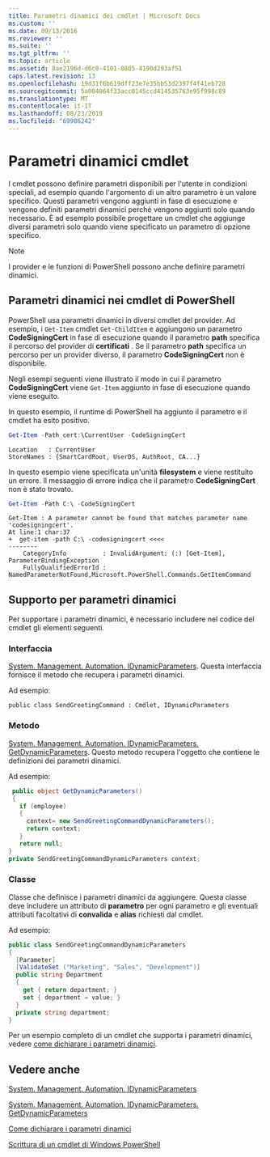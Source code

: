 ```yaml
---
title: Parametri dinamici dei cmdlet | Microsoft Docs
ms.custom: ''
ms.date: 09/13/2016
ms.reviewer: ''
ms.suite: ''
ms.tgt_pltfrm: ''
ms.topic: article
ms.assetid: 8ae2196d-d6c8-4101-8805-4190d293af51
caps.latest.revision: 13
ms.openlocfilehash: 19d31f6b619dff23e7e35bb53d2397f4f41eb728
ms.sourcegitcommit: 5a004064f33acc0145ccd414535763e95f998c89
ms.translationtype: MT
ms.contentlocale: it-IT
ms.lasthandoff: 08/23/2019
ms.locfileid: "69986242"
---
```

# <a name="cmdlet-dynamic-parameters"></a>Parametri dinamici cmdlet

I cmdlet possono definire parametri disponibili per l'utente in condizioni speciali, ad esempio quando l'argomento di un altro parametro è un valore specifico. Questi parametri vengono aggiunti in fase di esecuzione e vengono definiti parametri dinamici perché vengono aggiunti solo quando necessario. È ad esempio possibile progettare un cmdlet che aggiunge diversi parametri solo quando viene specificato un parametro di opzione specifico.

> [!NOTE]
> I provider e le funzioni di PowerShell possono anche definire parametri dinamici.

## <a name="dynamic-parameters-in-powershell-cmdlets"></a>Parametri dinamici nei cmdlet di PowerShell

PowerShell usa parametri dinamici in diversi cmdlet del provider. Ad esempio, i `Get-Item` cmdlet `Get-ChildItem` e aggiungono un parametro **CodeSigningCert** in fase di esecuzione quando il parametro **path** specifica il percorso del provider di **certificati** . Se il parametro **path** specifica un percorso per un provider diverso, il parametro **CodeSigningCert** non è disponibile.

Negli esempi seguenti viene illustrato il modo in cui il parametro **CodeSigningCert** viene `Get-Item` aggiunto in fase di esecuzione quando viene eseguito.

In questo esempio, il runtime di PowerShell ha aggiunto il parametro e il cmdlet ha esito positivo.

```powershell
Get-Item -Path cert:\CurrentUser -CodeSigningCert
```

```Output
Location   : CurrentUser
StoreNames : {SmartCardRoot, UserDS, AuthRoot, CA...}
```

In questo esempio viene specificata un'unità **filesystem** e viene restituito un errore. Il messaggio di errore indica che il parametro **CodeSigningCert** non è stato trovato.

```powershell
Get-Item -Path C:\ -CodeSigningCert
```

```Output
Get-Item : A parameter cannot be found that matches parameter name 'codesigningcert'.
At line:1 char:37
+  get-item -path C:\ -codesigningcert <<<<
--------
    CategoryInfo          : InvalidArgument: (:) [Get-Item], ParameterBindingException
    FullyQualifiedErrorId : NamedParameterNotFound,Microsoft.PowerShell.Commands.GetItemCommand
```

## <a name="support-for-dynamic-parameters"></a>Supporto per parametri dinamici

Per supportare i parametri dinamici, è necessario includere nel codice del cmdlet gli elementi seguenti.

### <a name="interface"></a>Interfaccia

[System. Management. Automation. IDynamicParameters](/dotnet/api/System.Management.Automation.IDynamicParameters).
Questa interfaccia fornisce il metodo che recupera i parametri dinamici.

Ad esempio:

`public class SendGreetingCommand : Cmdlet, IDynamicParameters`

### <a name="method"></a>Metodo

[System. Management. Automation. IDynamicParameters. GetDynamicParameters](/dotnet/api/System.Management.Automation.IDynamicParameters.GetDynamicParameters).
Questo metodo recupera l'oggetto che contiene le definizioni dei parametri dinamici.

Ad esempio:

```csharp
 public object GetDynamicParameters()
 {
   if (employee)
   {
     context= new SendGreetingCommandDynamicParameters();
     return context;
   }
   return null;
}
private SendGreetingCommandDynamicParameters context;
```

### <a name="class"></a>Classe

Classe che definisce i parametri dinamici da aggiungere. Questa classe deve includere un attributo di **parametro** per ogni parametro e gli eventuali attributi facoltativi di **convalida** e **alias** richiesti dal cmdlet.

Ad esempio:

```csharp
public class SendGreetingCommandDynamicParameters
{
  [Parameter]
  [ValidateSet ("Marketing", "Sales", "Development")]
  public string Department
  {
    get { return department; }
    set { department = value; }
  }
  private string department;
}
```

Per un esempio completo di un cmdlet che supporta i parametri dinamici, vedere [come dichiarare i parametri dinamici](./how-to-declare-dynamic-parameters.md).

## <a name="see-also"></a>Vedere anche

[System. Management. Automation. IDynamicParameters](/dotnet/api/System.Management.Automation.IDynamicParameters)

[System. Management. Automation. IDynamicParameters. GetDynamicParameters](/dotnet/api/System.Management.Automation.IDynamicParameters.GetDynamicParameters)

[Come dichiarare i parametri dinamici](./how-to-declare-dynamic-parameters.md)

[Scrittura di un cmdlet di Windows PowerShell](./writing-a-windows-powershell-cmdlet.md)
